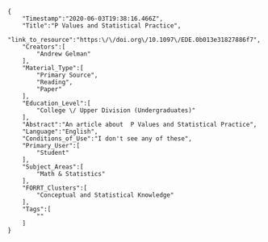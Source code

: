
    {
        "Timestamp":"2020-06-03T19:38:16.466Z",
        "Title":"P Values and Statistical Practice",
        "link_to_resource":"https:\/\/doi.org\/10.1097\/EDE.0b013e31827886f7",
        "Creators":[
            "Andrew Gelman"
        ],
        "Material_Type":[
            "Primary Source",
            "Reading",
            "Paper"
        ],
        "Education_Level":[
            "College \/ Upper Division (Undergraduates)"
        ],
        "Abstract":"An article about  P Values and Statistical Practice",
        "Language":"English",
        "Conditions_of_Use":"I don't see any of these",
        "Primary_User":[
            "Student"
        ],
        "Subject_Areas":[
            "Math & Statistics"
        ],
        "FORRT_Clusters":[
            "Conceptual and Statistical Knowledge"
        ],
        "Tags":[
            ""
        ]
    }
